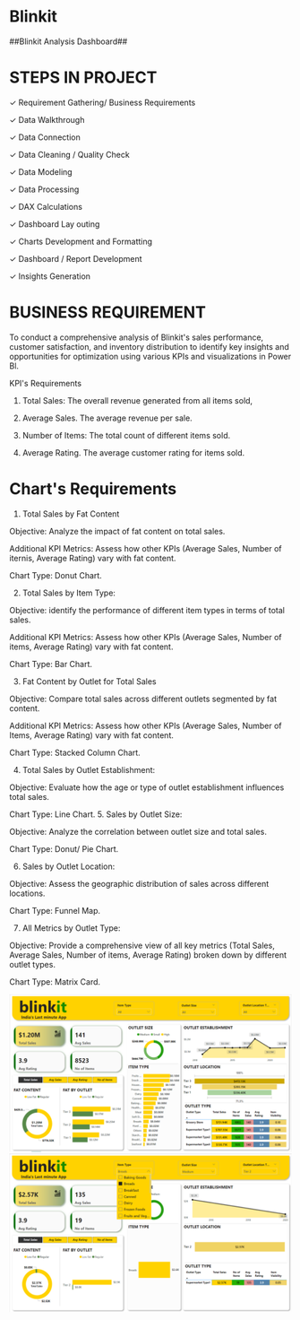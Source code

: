 # Blinkit
 ##Blinkit Analysis Dashboard##
 
 # STEPS IN PROJECT

✓ Requirement Gathering/ Business Requirements

✓ Data Walkthrough

✓ Data Connection

✓ Data Cleaning / Quality Check

✓ Data Modeling

✓ Data Processing

✓ DAX Calculations

✓ Dashboard Lay outing

✓ Charts Development and Formatting

✓ Dashboard / Report Development

✓ Insights Generation

# BUSINESS REQUIREMENT

To conduct a comprehensive analysis of Blinkit's sales performance, customer satisfaction, and inventory distribution to identify key insights and opportunities for optimization using various KPIs and visualizations in Power Bl.

KPI's Requirements

1. Total Sales: The overall revenue generated from all items sold,

2. Average Sales. The average revenue per sale.

3. Number of Items: The total count of different items sold.

4. Average Rating. The average customer rating for items sold.

# Chart's Requirements

1. Total Sales by Fat Content

Objective: Analyze the impact of fat content on total sales.

Additional KPI Metrics: Assess how other KPIs (Average Sales, Number of iternis, Average Rating) vary with fat content.

Chart Type: Donut Chart.

2. Total Sales by Item Type:

Objective: identify the performance of different item types in terms of total sales.

Additional KPI Metrics: Assess how other KPIs (Average Sales, Number of items, Average Rating) vary with fat content.

Chart Type: Bar Chart.

3. Fat Content by Outlet for Total Sales

Objective: Compare total sales across different outlets segmented by fat content.

Additional KPI Metrics: Assess how other KPIs (Average Sales, Number of Items, Average Rating) vary with fat content.

Chart Type: Stacked Column Chart.

4. Total Sales by Outlet Establishment:

Objective: Evaluate how the age or type of outlet establishment influences total sales.

Chart Type: Line Chart.
5. Sales by Outlet Size:

Objective: Analyze the correlation between outlet size and total sales.

Chart Type: Donut/ Pie Chart.

6. Sales by Outlet Location:

Objective: Assess the geographic distribution of sales across different locations.

Chart Type: Funnel Map.

7. All Metrics by Outlet Type:

Objective: Provide a comprehensive view of all key metrics (Total Sales, Average Sales, Number of items, Average Rating) broken down by different outlet types.

Chart Type: Matrix Card.
<br>

 
<img src="https://github.com/Mafia2404/Blinkit/blob/main/bln.png"/>
<img src="https://github.com/Mafia2404/Blinkit/blob/main/bln2.png"/>

